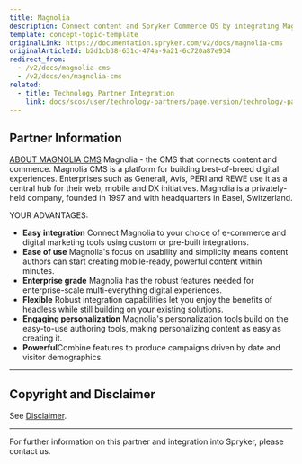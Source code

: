 ```yaml
---
title: Magnolia
description: Connect content and Spryker Commerce OS by integrating Magnolia CMS.
template: concept-topic-template
originalLink: https://documentation.spryker.com/v2/docs/magnolia-cms
originalArticleId: b2d1cb38-631c-474a-9a21-6c720a87e934
redirect_from:
  - /v2/docs/magnolia-cms
  - /v2/docs/en/magnolia-cms
related:
  - title: Technology Partner Integration
    link: docs/scos/user/technology-partners/page.version/technology-partner-integration.html
---
```


## Partner Information

[ABOUT MAGNOLIA CMS](https://www.magnolia-cms.com) 
Magnolia - the CMS that connects content and commerce. Magnolia CMS is a platform for building best-of-breed digital experiences. Enterprises such as Generali, Avis, PERI and REWE use it as a central hub for their web, mobile and DX initiatives. Magnolia is a privately-held company, founded in 1997 and with headquarters in Basel, Switzerland. 
 
 YOUR ADVANTAGES: 

* <b>Easy integration</b> Connect Magnolia to your choice of e-commerce and digital marketing tools using custom or pre-built integrations.
* <b>Ease of use</b> Magnolia's focus on usability and simplicity means content authors can start creating mobile-ready, powerful content within minutes.
* <b>Enterprise grade</b> Magnolia has the robust features needed for enterprise-scale multi-everything digital experiences.
* <b>Flexible</b> Robust integration capabilities let you enjoy the benefits of headless while still building on your existing solutions.
* <b>Engaging personalization</b> Magnolia's personalization tools build on the easy-to-use authoring tools, making personalizing content as easy as creating it.
* <b>Powerful</b>Combine features to produce campaigns driven by date and visitor demographics. 

---

## Copyright and Disclaimer

See [Disclaimer](https://github.com/spryker/spryker-documentation).

---
For further information on this partner and integration into Spryker, please contact us.

<div class="hubspot-forms hubspot-forms--docs">
<div class="hubspot-form" id="hubspot-partners-1">
            <div class="script-embed" data-code="
                                            hbspt.forms.create({
				                                portalId: '2770802',
				                                formId: '163e11fb-e833-4638-86ae-a2ca4b929a41',
              	                                onFormReady: function() {
              		                                const hbsptInit = new CustomEvent('hbsptInit', {bubbles: true});
              		                                document.querySelector('#hubspot-partners-1').dispatchEvent(hbsptInit);
              	                                }
				                            });
            "></div>
</div>
</div>


